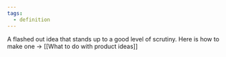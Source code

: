 ```yaml
---
tags:
  - definition
---
```


A flashed out idea that stands up to a good level of scrutiny. Here is how to make one -> [[What to do with product ideas]]